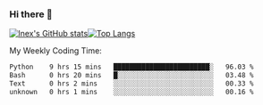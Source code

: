 ### Hi there 👋
[![lnex's GitHub stats](https://github-readme-stats.vercel.app/api?username=lnexenl&count_private=true&show_icons=true)](https://github.com/anuraghazra/github-readme-stats)[![Top Langs](https://github-readme-stats.vercel.app/api/top-langs/?username=lnexenl&layout=compact&langs_count=8&exclude_repo=32-bit-MIPS-CPU)](https://github.com/anuraghazra/github-readme-stats)

My Weekly Coding Time:
<!--START_SECTION:waka-->

```txt
Python    9 hrs 15 mins   ████████████████████████░   96.03 %
Bash      0 hrs 20 mins   █░░░░░░░░░░░░░░░░░░░░░░░░   03.48 %
Text      0 hrs 2 mins    ░░░░░░░░░░░░░░░░░░░░░░░░░   00.33 %
unknown   0 hrs 1 mins    ░░░░░░░░░░░░░░░░░░░░░░░░░   00.16 %
```

<!--END_SECTION:waka-->
